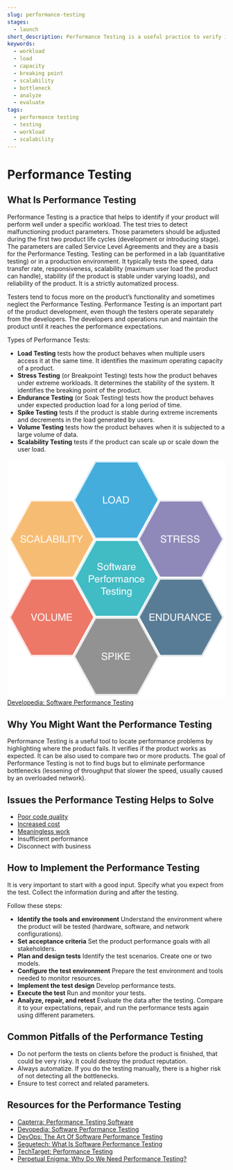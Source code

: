 ```yaml
---
slug: performance-testing
stages:
  - launch
short_description: Performance Testing is a useful practice to verify if the product works as expected. Its goal is to identify the product's bottlenecks - what slows down the product performance.
keywords:
  - workload
  - load
  - capacity
  - breaking point
  - scalability
  - bottleneck
  - analyze
  - evaluate
tags:
  - performance testing
  - testing
  - workload
  - scalability
---
```


# Performance Testing

## What Is Performance Testing

Performance Testing is a practice that helps to identify if your product will perform well under a specific workload. The test tries to detect malfunctioning product parameters. Those parameters should be adjusted during the first two product life cycles (development or introducing stage). The parameters are called Service Level Agreements and they are a basis for the Performance Testing. Testing can be performed in a lab (quantitative testing) or in a production environment. It typically tests the speed, data transfer rate, responsiveness, scalability (maximum user load the product can handle), stability (if the product is stable under varying loads), and reliability of the product. It is a strictly automatized process.

Testers tend to focus more on the product’s functionality and sometimes neglect the Performance Testing. Performance Testing is an important part of the product development, even though the testers operate separately from the developers. The developers and operations run and maintain the product until it reaches the performance expectations.

Types of Performance Tests:

- **Load Testing**
  tests how the product behaves when multiple users access it at the same time. It identifies the maximum operating capacity of a product.
- **Stress Testing** (or Breakpoint Testing)
  tests how the product behaves under extreme workloads. It determines the stability of the system. It identifies the breaking point of the product.
- **Endurance Testing** (or Soak Testing)
  tests how the product behaves under expected production load for a long period of time.
- **Spike Testing**
  tests if the product is stable during extreme increments and decrements in the load generated by users.
- **Volume Testing**
  tests how the product behaves when it is subjected to a large volume of data.
- **Scalability Testing**
  tests if the product can scale up or scale down the user load.

![Performance Testing](/files/performance_testing.png)
[Developedia: Software Performance Testing](https://devopedia.org/software-performance-testing)

## Why You Might Want the Performance Testing

Performance Testing is a useful tool to locate performance problems by highlighting where the product fails. It verifies if the product works as expected. It can be also used to compare two or more products. The goal of Performance Testing is not to find bugs but to eliminate performance bottlenecks (lessening of throughput that slower the speed, usually caused by an overloaded network).

## Issues the Performance Testing Helps to Solve

- [Poor code quality](/issues/poor-code-quality)
- [Increased cost](/issues/increased-cost)
- [Meaningless work](/issues/meaningless-work)
- Insufficient performance
- Disconnect with business

## How to Implement the Performance Testing

It is very important to start with a good input. Specify what you expect from the test. Collect the information during and after the testing.

Follow these steps:

- **Identify the tools and environment**
  Understand the environment where the product will be tested (hardware, software, and network configurations).
- **Set acceptance criteria**
  Set the product performance goals with all stakeholders.
- **Plan and design tests**
  Identify the test scenarios. Create one or two models.
- **Configure the test environment**
  Prepare the test environment and tools needed to monitor resources.
- **Implement the test design**
  Develop performance tests.
- **Execute the test**
  Run and monitor your tests.
- **Analyze, repair, and retest**
  Evaluate the data after the testing. Compare it to your expectations, repair, and run the performance tests again using different parameters.

## Common Pitfalls of the Performance Testing

- Do not perform the tests on clients before the product is finished, that could be very risky. It could destroy the product reputation.
- Always automatize. If you do the testing manually, there is a higher risk of not detecting all the bottlenecks.
- Ensure to test correct and related parameters.

## Resources for the Performance Testing

- [Capterra: Performance Testing Software](https://www.capterra.com/performance-testing-software/)
- [Devopedia: Software Performance Testing](https://devopedia.org/software-performance-testing)
- [DevOps: The Art Of Software Performance Testing](https://devops.com/the-art-of-software-performance-testing/)
- [Seguetech: What Is Software Performance Testing](https://www.seguetech.com/what-is-software-performance-testing/)
- [TechTarget: Performance Testing](https://searchsoftwarequality.techtarget.com/definition/performance-testing)
- [Perpetual Enigma: Why Do We Need Performance Testing?](https://prateekvjoshi.com/2013/08/21/why-do-we-need-performance-testing/)
